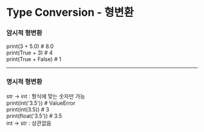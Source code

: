 # Type Conversion - 형변환<br> 

### 암시적 형변환 <br> 
print(3 + 5.0) # 8.0 <br> 
print(True + 3) # 4 <br>
print(True + False) # 1 <br>

---
### 명시적 형변환 <br>
str -> int : 형식에 맞는 숫자만 가능 <br> 
print(int('3.5')) # ValueError <br> 
print(int(3.5)) # 3 <br> 
print(float('3.5')) # 3.5 <br>
int -> str : 상관없음
